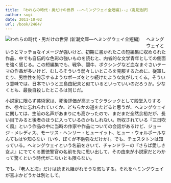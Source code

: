 ```yaml
---
title: 『われらの時代・男だけの世界 --ヘミングウェイ全短編1--』（高見浩訳）
author: sugi
date: 2011-10-02
url: /book/2464/
---
```

<a href="http://www.amazon.co.jp/exec/obidos/ASIN/4102100105/chezsugi-22/ref=nosim/" name="amazletlink" target="_blank"><img src="http://i2.wp.com/ecx.images-amazon.com/images/I/41Amt6gBEOL._SL160_.jpg?w=660" alt="われらの時代・男だけの世界 (新潮文庫―ヘミングウェイ全短編)" class="alignleft" style="float: left; margin: 0 20px 20px 0;" data-recalc-dims="1" /></a>

ヘミングウェイというとマッチョなイメージが強いけど、初期に書かれたこの短編集に収められた作品、中でも自伝的な色彩の強いものを読むと、内省的な文学青年としての側面を強く感じる。この短編集でも、戦争、闘牛、ボクシングなど血なまぐさいテーマの作品が多いけど、むしろそういう弱々しいところを克服するために、従軍したり、男性性を誇示するようなポーズをとり続けたような気がしてくる。そういう意味では、日本でいうと三島由紀夫と似ているといっていいのだろうか。少なくとも、最後自殺したところは同じだ。

小説家に限らず芸術家は、死後評価が高まってクラシックとして殿堂入りするか、徐々に忘れられていくか、どちらかの道をたどると思うが、ヘミングウェイに関しては、生前の名声があまりにも高かったので、まだまだ全然余裕だが、長い目でみると後者のほうに入っているのかもしれない。所収されている『三日吹く風』という作品の中に当時の作家や作品についての会話があるけど、ジョージ・メレディス、モーリス・ヘンリー・ヒューイット、ヒュー・ウォルポールなんてもはや知らない（いや、ぼくが不勉強なだけか）。でも、チェスタトンは知っている。ヘミングウェイという名前をきいて、チャンドラーの『さらば愛しき女よ』にでてくる悪徳警官の名前を先に思い出して、その由来が小説家だとわかって驚くという時代がこないとも限らない。

でも、『老人と海』だけは読まれ継がれそうな気もする。それをヘミングウェイが喜ぶかどうかは別として。

